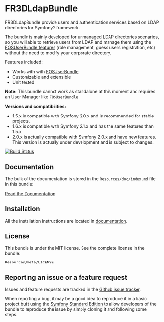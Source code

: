 FR3DLdapBundle
==============

FR3DLdapBundle provide users and authentication services based on LDAP directories for Symfony2 framework.

The bundle is mainly developed for unmanaged LDAP directories scenarios, so
you will able to retrieve users from LDAP and manage them using the [FOSUserBundle features](https://github.com/FriendsOfSymfony/FOSUserBundle/) (role management, guess users registration, etc) without the need to modify your corporate directory.


Features included:

- Works with with [FOSUserBundle](https://github.com/FriendsOfSymfony/FOSUserBundle/)
- Customizable and extensible
- Unit tested

**Note:** This bundle cannot work as standalone at this moment and requires an User Manager like `FOSUserBundle`

**Versions and compatibilities:**
- 1.5.x is compatible with Symfony 2.0.x and is recommended for stable projects.
- 1.6.x is compatible with Symfony 2.1.x and has the same features than 1.5.x
- 2.0.x is actually compatible with Symfony 2.0.x and have new features. This version is actually under development and is subject to changes.

[![Build Status](https://secure.travis-ci.org/Maks3w/FR3DLdapBundle.png?branch=master)](http://travis-ci.org/Maks3w/FR3DLdapBundle)

Documentation
-------------

The bulk of the documentation is stored in the `Resources/doc/index.md`
file in this bundle:

[Read the Documentation](https://github.com/Maks3w/FR3DLdapBundle/blob/master/Resources/doc/index.md)

Installation
------------

All the installation instructions are located in [documentation](https://github.com/Maks3w/FR3DLdapBundle/blob/master/Resources/doc/index.md).

License
-------

This bundle is under the MIT license. See the complete license in the bundle:

    Resources/meta/LICENSE

Reporting an issue or a feature request
---------------------------------------

Issues and feature requests are tracked in the [Github issue tracker](https://github.com/Maks3w/FR3DLdapBundle/issues).

When reporting a bug, it may be a good idea to reproduce it in a basic project
built using the [Symfony Standard Edition](https://github.com/symfony/symfony-standard)
to allow developers of the bundle to reproduce the issue by simply cloning it
and following some steps.